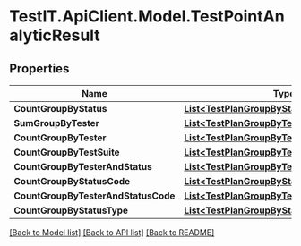 # TestIT.ApiClient.Model.TestPointAnalyticResult

## Properties

Name | Type | Description | Notes
------------ | ------------- | ------------- | -------------
**CountGroupByStatus** | [**List&lt;TestPlanGroupByStatus&gt;**](TestPlanGroupByStatus.md) |  | 
**SumGroupByTester** | [**List&lt;TestPlanGroupByTester&gt;**](TestPlanGroupByTester.md) |  | 
**CountGroupByTester** | [**List&lt;TestPlanGroupByTester&gt;**](TestPlanGroupByTester.md) |  | 
**CountGroupByTestSuite** | [**List&lt;TestPlanGroupByTestSuite&gt;**](TestPlanGroupByTestSuite.md) |  | 
**CountGroupByTesterAndStatus** | [**List&lt;TestPlanGroupByTesterAndStatus&gt;**](TestPlanGroupByTesterAndStatus.md) |  | 
**CountGroupByStatusCode** | [**List&lt;TestPlanGroupByStatusCode&gt;**](TestPlanGroupByStatusCode.md) |  | 
**CountGroupByTesterAndStatusCode** | [**List&lt;TestPlanGroupByTesterAndStatusCode&gt;**](TestPlanGroupByTesterAndStatusCode.md) |  | 
**CountGroupByStatusType** | [**List&lt;TestPlanGroupByStatusType&gt;**](TestPlanGroupByStatusType.md) |  | 

[[Back to Model list]](../README.md#documentation-for-models) [[Back to API list]](../README.md#documentation-for-api-endpoints) [[Back to README]](../README.md)

